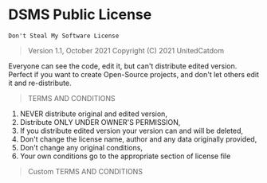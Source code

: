 # DSMS Public License
`Don't Steal My Software License`

> Version 1.1, October 2021
> Copyright (C) 2021 UnitedCatdom

Everyone can see the code, edit it, but can't distribute edited version.
Perfect if you want to create Open-Source projects, and don't let others
edit it and re-distribute.

> TERMS AND CONDITIONS
1. NEVER distribute original and edited version,
2. Distribute ONLY UNDER OWNER'S PERMISSION,
3. If you distribute edited version your version can and will be deleted,
4. Don't change the license name, author and any data originally provided,
5. Don't change any original conditions,
6. Your own conditions go to the appropriate section of license file



> Custom TERMS AND CONDITIONS
